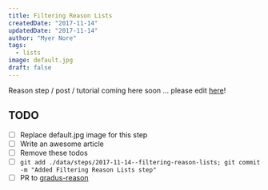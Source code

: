 ```yaml
---
title: Filtering Reason Lists
createdDate: "2017-11-14"
updatedDate: "2017-11-14"
author: "Myer Nore"
tags:
  - lists
image: default.jpg
draft: false
---
```


Reason step / post / tutorial coming here soon ... please edit
[here](https://github.com/codekiln/gradus-reason/tree/master/data/steps/2017-11-14--filtering-reason-lists/index.md)!

## TODO

-   [ ] Replace default.jpg image for this step
-   [ ] Write an awesome article
-   [ ] Remove these todos
-   [ ] `git add ./data/steps/2017-11-14--filtering-reason-lists; git commit -m "Added Filtering Reason Lists step"`
-   [ ] PR to [gradus-reason](https://github.com/codekiln/gradus-reason)
